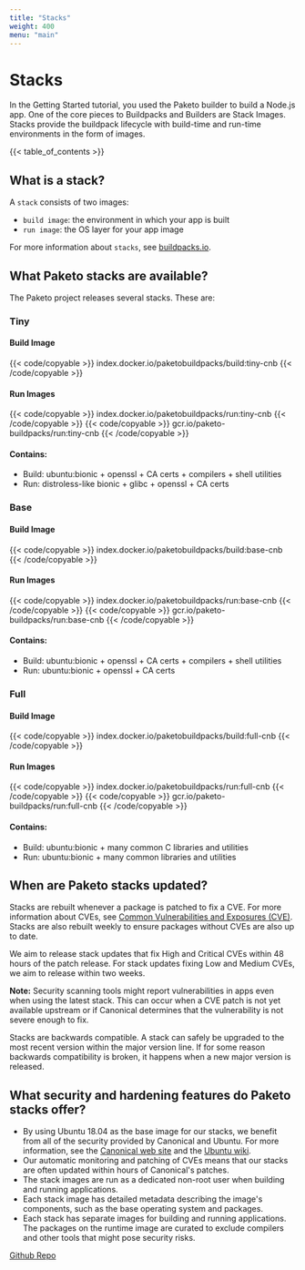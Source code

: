 ```yaml
---
title: "Stacks"
weight: 400
menu: "main"
---
```


# Stacks
In the Getting Started tutorial, you used the Paketo builder to build a Node.js app. One of the core pieces to Buildpacks and Builders are Stack Images. Stacks provide the buildpack lifecycle with build-time and run-time environments in the form of images.

{{< table_of_contents >}}

## What is a stack?
A `stack` consists of two images:
* `build image`: the environment in which your app is built
* `run image`: the OS layer for your app image

For more information about `stacks`, see [buildpacks.io](https://buildpacks.io/docs/concepts/components/stack/).

## What Paketo stacks are available?
The Paketo project releases several stacks. These are:

### Tiny

#### Build Image
{{< code/copyable >}}
index.docker.io/paketobuildpacks/build:tiny-cnb
{{< /code/copyable >}}

#### Run Images
{{< code/copyable >}}
index.docker.io/paketobuildpacks/run:tiny-cnb
{{< /code/copyable >}}
{{< code/copyable >}}
gcr.io/paketo-buildpacks/run:tiny-cnb
{{< /code/copyable >}}

#### Contains:
* Build: ubuntu:bionic + openssl + CA certs + compilers + shell utilities
* Run: distroless-like bionic + glibc + openssl + CA certs

### Base
#### Build Image
{{< code/copyable >}}
index.docker.io/paketobuildpacks/build:base-cnb
{{< /code/copyable >}}

#### Run Images
{{< code/copyable >}}
index.docker.io/paketobuildpacks/run:base-cnb
{{< /code/copyable >}}
{{< code/copyable >}}
gcr.io/paketo-buildpacks/run:base-cnb
{{< /code/copyable >}}

#### Contains:
* Build: ubuntu:bionic + openssl + CA certs + compilers + shell utilities
* Run: ubuntu:bionic + openssl + CA certs

### Full
#### Build Image
{{< code/copyable >}}
index.docker.io/paketobuildpacks/build:full-cnb
{{< /code/copyable >}}

#### Run Images
{{< code/copyable >}}
index.docker.io/paketobuildpacks/run:full-cnb
{{< /code/copyable >}}
{{< code/copyable >}}
gcr.io/paketo-buildpacks/run:full-cnb
{{< /code/copyable >}}

#### Contains:
* Build: ubuntu:bionic + many common C libraries and utilities
* Run: ubuntu:bionic + many common libraries and utilities

## When are Paketo stacks updated?

Stacks are rebuilt whenever a package is patched to fix a CVE.
For more information about CVEs, see [Common Vulnerabilities and Exposures (CVE)](https://cve.mitre.org/).
Stacks are also rebuilt weekly to ensure packages without CVEs are also up to date.

We aim to release stack updates that fix High and Critical CVEs within 48 hours of the patch release. For stack updates fixing Low and Medium CVEs, we aim to release within two weeks.

**Note:** Security scanning tools might report vulnerabilities in apps even when using the latest stack. This can occur when a CVE patch is not yet available upstream or if Canonical determines that the vulnerability is not severe enough to fix.

Stacks are backwards compatible. A stack can safely be upgraded to the most recent version within the major version line. If for some reason backwards compatibility is broken, it happens when a new major version is released.

## What security and hardening features do Paketo stacks offer?

* By using Ubuntu 18.04 as the base image for our stacks, we benefit from all of the security provided by Canonical and Ubuntu. For more information, see the [Canonical web site](https://ubuntu.com/security) and the [Ubuntu wiki](https://wiki.ubuntu.com/Security/Features).
* Our automatic monitoring and patching of CVEs means that our stacks are often updated within hours of Canonical's patches.
* The stack images are run as a dedicated non-root user when building and running applications.
* Each stack image has detailed metadata describing the image's components, such as the base operating system and packages.
* Each stack has separate images for building and running applications. The packages on the runtime image are curated to exclude compilers and other tools that might pose security risks.

[Github Repo](https://github.com/paketo-buildpacks/stacks)
